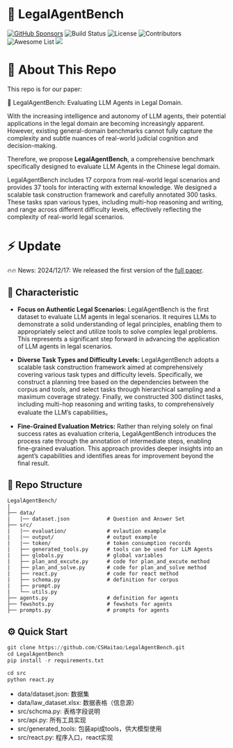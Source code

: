 # 🚀 LegalAgentBench
[![GitHub Sponsors](https://img.shields.io/badge/sponsors-GitHub-blue?logo=github&logoColor=white)](https://github.com/sponsors) ![Build Status](https://img.shields.io/badge/build-passing-brightgreen) ![License](https://img.shields.io/badge/license-MIT-yellow) ![Contributors](https://img.shields.io/badge/contributors-10-yellow) ![Awesome List](https://img.shields.io/badge/awesome-awesome-brightgreen) ![](https://img.shields.io/badge/PRs-Welcome-red)

# 🌟 About This Repo

This repo is for our paper: 

📝 LegalAgentBench: Evaluating LLM Agents in Legal Domain.

With the increasing intelligence and autonomy of LLM agents, their potential applications in the legal domain are becoming increasingly apparent. However, existing general-domain benchmarks cannot fully capture the complexity and subtle nuances of real-world judicial cognition and decision-making. 

Therefore, we propose **LegalAgentBench**, a comprehensive benchmark specifically designed to evaluate LLM Agents in the Chinese legal domain. 

LegalAgentBench includes 17 corpora from real-world legal scenarios and provides 37 tools for interacting with external knowledge. We designed a scalable task construction framework and carefully annotated 300 tasks. These tasks span various types, including multi-hop reasoning and writing, and range across different difficulty levels, effectively reflecting the complexity of real-world legal scenarios. 

# ⚡️ Update

🔥🔥 News: 2024/12/17: We released the first version of the [full paper](xxx).

## 🧩 Characteristic

- **Focus on Authentic Legal Scenarios:** LegalAgentBench is the first dataset to evaluate LLM agents in legal scenarios. It requires LLMs to demonstrate a solid understanding of legal principles, enabling them to appropriately select and utilize tools to solve complex legal problems. This represents a significant step forward in advancing the application of LLM agents in legal scenarios.

- **Diverse Task Types and Difficulty Levels:** LegalAgentBench adopts a scalable task construction framework aimed at comprehensively covering various task types and difficulty levels. Specifically, we construct a planning tree based on the dependencies between the corpus and tools, and select tasks through hierarchical sampling and a maximum coverage strategy. Finally, we constructed 300 distinct tasks, including multi-hop reasoning and writing tasks, to comprehensively evaluate the LLM’s capabilities。

- **Fine-Grained Evaluation Metrics:** Rather than relying solely on final success rates as evaluation criteria, LegalAgentBench introduces the process rate through the annotation of intermediate steps, enabling fine-grained evaluation. This approach provides deeper insights into an agent’s capabilities and identifies areas for improvement beyond the final result.

## 🌳 Repo Structure
```
LegalAgentBench/
│
├── data/               
|   |── dataset.json            # Question and Answer Set
├── src/
|   |── evaluation/             # evlaution example
|   |── output/                 # output example
|   |── token/                  # token consumption records
|   ├── generated_tools.py      # tools can be used for LLM Agents
|   ├── globals.py              # global variables
|   ├── plan_and_excute.py      # code for plan_and_excute method
|   ├── plan_and_solve.py       # code for plan_and_solve method
|   ├── react.py                # code for react method              
|   ├── schema.py               # definition for corpus
|   ├── prompt.py 
|   └── utils.py                
├── agents.py                   # definition for agents
├── fewshots.py                 # fewshots for agents
├── prompts.py                  # prompts for agents
```

## ⚙️ Quick Start
```python
git clone https://github.com/CSHaitao/LegalAgentBench.git
cd LegalAgentBench
pip install -r requirements.txt

cd src
python react.py
```

- data/dataset.json: 数据集
- data/law_dataset.xlsx: 数据表格（信息源）
- src/schcma.py: 表格字段说明
- src/api.py: 所有工具实现
- src/generated_tools: 包装api成tools，供大模型使用
- src/react.py: 程序入口，react实现